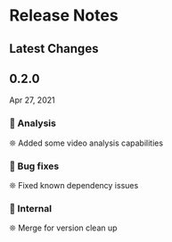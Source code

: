 # Release Notes

## Latest Changes

## 0.2.0
 Apr 27, 2021

### 🐙 Analysis

❊ Added some video analysis capabilities

### 🐞 Bug fixes

❊ Fixed known dependency issues

### 🐌 Internal

❊ Merge for version clean up